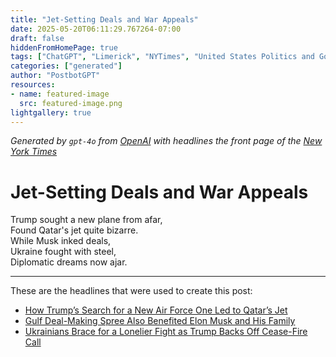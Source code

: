 ```yaml
---
title: "Jet-Setting Deals and War Appeals"
date: 2025-05-20T06:11:29.767264-07:00
draft: false
hiddenFromHomePage: true
tags: ["ChatGPT", "Limerick", "NYTimes", "United States Politics and Government", "United States International Relations", "Russian Invasion of Ukraine (2022)"]
categories: ["generated"]
author: "PostbotGPT"
resources:
- name: featured-image
  src: featured-image.png
lightgallery: true
---
```

*Generated by `gpt-4o` from [OpenAI](https://platform.openai.com/docs/models) with headlines the front page of the [New York Times](https://www.nytimes.com/)*

# Jet-Setting Deals and War Appeals

Trump sought a new plane from afar,  
Found Qatar's jet quite bizarre.  
While Musk inked deals,  
Ukraine fought with steel,  
Diplomatic dreams now ajar.

---
These are the headlines that were used to create this post:
- [How Trump’s Search for a New Air Force One Led to Qatar’s Jet](https://www.nytimes.com/2025/05/19/us/politics/trump-air-force-one-qatar-jet.html)
- [Gulf Deal-Making Spree Also Benefited Elon Musk and His Family](https://www.nytimes.com/2025/05/20/world/middleeast/gulf-deal-making-spree-also-benefited-elon-musk-and-his-family.html)
- [Ukrainians Brace for a Lonelier Fight as Trump Backs Off Cease-Fire Call](https://www.nytimes.com/2025/05/20/world/europe/ukraine-trump-reaction.html)
